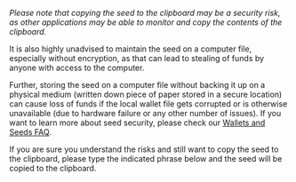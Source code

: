 
*Please note that copying the seed to the clipboard may be a security risk, as other applications may be able to monitor and copy the contents of the clipboard.*

It is also highly unadvised to maintain the seed on a computer file, especially without encryption, as that can lead to stealing of funds by anyone with access to the computer.

Further, storing the seed on a computer file without backing it up on a physical medium (written down piece of paper stored in a secure location) can cause loss of funds if the local wallet file gets corrupted or is otherwise unavailable (due to hardware failure or any other number of issues). If you want to learn more about seed security,
please check our [Wallets and Seeds FAQ](https://docs.decred.org/faq/wallets-and-seeds/).

If you are sure you understand the risks and still want to copy the seed to the clipboard, please type the indicated phrase below and the seed will be copied to the clipboard.
